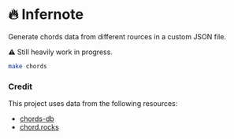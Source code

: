 # 🔥 Infernote

Generate chords data from different rources in a custom JSON file.

⚠️ Still heavily work in progress.

```bash
make chords
```

### Credit

This project uses data from the following resources:

- [chords-db](https://github.com/tombatossals/chords-db)
- [chord.rocks](https://chord.rocks)
